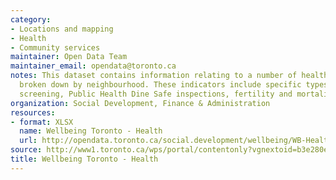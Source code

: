 ```yaml
---
category:
- Locations and mapping
- Health
- Community services
maintainer: Open Data Team
maintainer_email: opendata@toronto.ca
notes: This dataset contains information relating to a number of health indicators
  broken down by neighbourhood. These indicators include specific types of cancer
  screening, Public Health Dine Safe inspections, fertility and mortality rates.
organization: Social Development, Finance & Administration
resources:
- format: XLSX
  name: Wellbeing Toronto - Health
  url: http://opendata.toronto.ca/social.development/wellbeing/WB-Health.xlsx
source: http://www1.toronto.ca/wps/portal/contentonly?vgnextoid=b3e280e59381b410VgnVCM10000071d60f89RCRD&vgnextchannel=1a66e03bb8d1e310VgnVCM10000071d60f89RCRD
title: Wellbeing Toronto - Health
---
```

